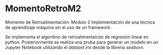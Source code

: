 # MomentoRetroM2
Momento de Retroalimentación: Módulo 2 Implementación de una técnica de aprendizaje máquina sin el uso de un framework.

Se implementa el algoritmo de retroalimentaicón de regresión lineal en python. Posteriormente se realiza una pruba para generar un modelo en un Jupyter Notebook utilizando el _dataset iris_ desde la librería _seaborn_.
